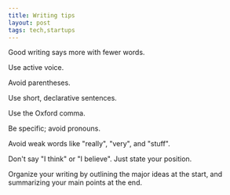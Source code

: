 ```yaml
---
title: Writing tips 
layout: post
tags: tech,startups
---
```


Good writing says more with fewer words.

Use active voice.

Avoid parentheses.

Use short, declarative sentences.

Use the Oxford comma.

Be specific; avoid pronouns.

Avoid weak words like "really", "very", and "stuff".

Don't say "I think" or "I believe". Just state your position.

Organize your writing by outlining the major ideas at the start, and summarizing your main points at the end.

